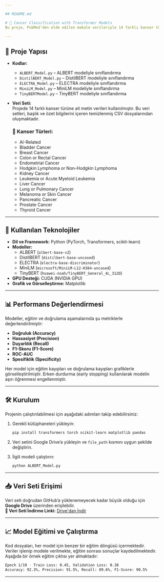 ```yaml
---

## README.md

# 🧠 Cancer Classification with Transformer Models  
Bu proje, PubMed'den elde edilen makale verileriyle 14 farklı kanser türünü sınıflandırmayı hedeflemektedir. Farklı transformer modelleri kullanılarak veriler işlenmiş, sınıflandırılmış ve performansları karşılaştırılmıştır.

---
```


## 📁 Proje Yapısı  
- **Kodlar:**  
  - `ALBERT_Model.py` – ALBERT modeliyle sınıflandırma  
  - `DistilBERT_Model.py` – DistilBERT modeliyle sınıflandırma  
  - `ELECTRA_Model.py` – ELECTRA modeliyle sınıflandırma  
  - `MiniLM_Model.py` – MiniLM modeliyle sınıflandırma  
  - `TinyBERTModel.py` – TinyBERT modeliyle sınıflandırma  

- **Veri Seti:**  
  Projede 14 farklı kanser türüne ait metin verileri kullanılmıştır. Bu veri setleri, başlık ve özet bilgilerini içeren temizlenmiş CSV dosyalarından oluşmaktadır.  
  
  ### 📂 Kanser Türleri:  
  - AI-Related  
  - Bladder Cancer  
  - Breast Cancer  
  - Colon or Rectal Cancer  
  - Endometrial Cancer  
  - Hodgkin Lymphoma or Non-Hodgkin Lymphoma  
  - Kidney Cancer  
  - Leukemia or Acute Myeloid Leukemia  
  - Liver Cancer  
  - Lung or Pulmonary Cancer  
  - Melanoma or Skin Cancer  
  - Pancreatic Cancer  
  - Prostate Cancer  
  - Thyroid Cancer  

---

## 🚀 Kullanılan Teknolojiler  
- **Dil ve Framework:** Python (PyTorch, Transformers, scikit-learn)  
- **Modeller:**  
  - ALBERT (`albert-base-v2`)  
  - DistilBERT (`distilbert-base-uncased`)  
  - ELECTRA (`electra-base-discriminator`)  
  - MiniLM (`microsoft/MiniLM-L12-H384-uncased`)  
  - TinyBERT (`huawei-noah/TinyBERT_General_4L_312D`)  
- **GPU Desteği:** CUDA (NVIDIA GPU)  
- **Grafik ve Görselleştirme:** Matplotlib  

---

## 📊 Performans Değerlendirmesi  
Modeller, eğitim ve doğrulama aşamalarında şu metriklerle değerlendirilmiştir:  
- **Doğruluk (Accuracy)**  
- **Hassasiyet (Precision)**  
- **Duyarlılık (Recall)**  
- **F1-Skoru (F1-Score)**  
- **ROC-AUC**  
- **Spesifiklik (Specificity)**  

Her model için eğitim kayıpları ve doğrulama kayıpları grafiklerle görselleştirilmiştir. Erken durdurma (early stopping) kullanılarak modelin aşırı öğrenmesi engellenmiştir.

---

## 🛠️ Kurulum  
Projenin çalıştırılabilmesi için aşağıdaki adımları takip edebilirsiniz:  
1. Gerekli kütüphaneleri yükleyin:  
   ```bash
   pip install transformers torch scikit-learn matplotlib pandas
   ```

2. Veri setini Google Drive’a yükleyin ve `file_path` kısmını uygun şekilde değiştirin.  

3. İlgili modeli çalıştırın:  
   ```bash
   python ALBERT_Model.py
   ```

---

## 📥 Veri Seti Erişimi  
Veri seti doğrudan GitHub’a yüklenemeyecek kadar büyük olduğu için **Google Drive** üzerinden erişilebilir.   
**📎 Veri Seti İndirme Linki:** [Drive'dan İndir](https://drive.google.com/drive/folders/15OcbsSSkBsMi5N-xi2re8RsWerMY5SU5)  

---

## 📈 Model Eğitimi ve Çalıştırma  
Kod dosyaları, her model için benzer bir eğitim döngüsü içermektedir. Veriler işlenip modele verilmekte, eğitim sonrası sonuçlar kaydedilmektedir. Aşağıda bir örnek eğitim çıktısı yer almaktadır:  
```bash
Epoch 1/10 - Train Loss: 0.45, Validation Loss: 0.38
Accuracy: 92.3%, Precision: 91.5%, Recall: 89.6%, F1-Score: 90.5%
```

---
